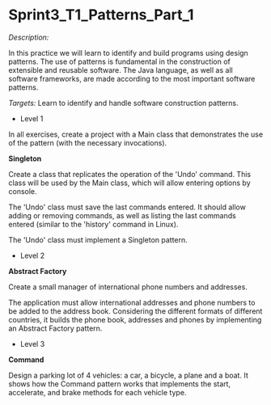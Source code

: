 # Sprint3_T1_Patterns_Part_1


_Description:_

In this practice we will learn to identify and build programs using design patterns. The use of patterns is fundamental in the construction of extensible and reusable software. The Java language, as well as all software frameworks, are made according to the most important software patterns.

_Targets:_ Learn to identify and handle software construction patterns.


- Level 1

In all exercises, create a project with a Main class that demonstrates the use of the pattern (with the necessary invocations).

**Singleton**

Create a class that replicates the operation of the 'Undo' command. This class will be used by the Main class, which will allow entering options by console.

The 'Undo' class must save the last commands entered. It should allow adding or removing commands, as well as listing the last commands entered (similar to the 'history' command in Linux).

The 'Undo' class must implement a Singleton pattern.

- Level 2

**Abstract Factory**

Create a small manager of international phone numbers and addresses.

The application must allow international addresses and phone numbers to be added to the address book. Considering the different formats of different countries, it builds the phone book, addresses and phones by implementing an Abstract Factory pattern.

- Level 3

**Command**

Design a parking lot of 4 vehicles: a car, a bicycle, a plane and a boat.
It shows how the Command pattern works that implements the start, accelerate, and brake methods for each vehicle type.
